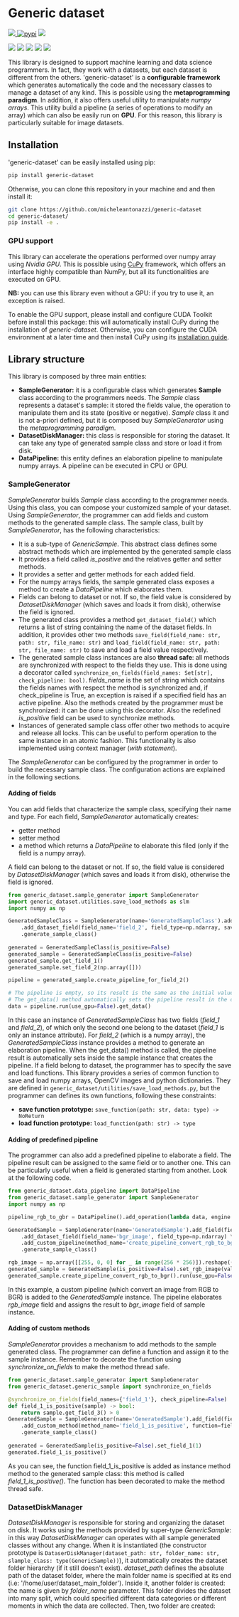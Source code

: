 # Generic dataset
![](https://github.com/micheleantonazzi/generic-dataset/workflows/Build/badge.svg?branch=main)[
![pypi](https://img.shields.io/pypi/v/generic-dataset.svg)](https://pypi.org/project/generic-dataset/)
[![](https://sonarcloud.io/api/project_badges/measure?project=micheleantonazzi_generic-dataset&metric=coverage)](https://sonarcloud.io/dashboard/index/micheleantonazzi_generic-dataset)



[![](https://sonarcloud.io/api/project_badges/measure?project=micheleantonazzi_generic-dataset&metric=alert_status)](https://sonarcloud.io/dashboard/index/micheleantonazzi_generic-dataset)
[![](https://sonarcloud.io/api/project_badges/measure?project=micheleantonazzi_generic-dataset&metric=sqale_rating)](https://sonarcloud.io/dashboard/index/micheleantonazzi_generic-dataset)
[![](https://sonarcloud.io/api/project_badges/measure?project=micheleantonazzi_generic-dataset&metric=reliability_rating)](https://sonarcloud.io/dashboard/index/micheleantonazzi_generic-dataset)
[![](https://sonarcloud.io/api/project_badges/measure?project=micheleantonazzi_generic-dataset&metric=security_rating)](https://sonarcloud.io/dashboard/index/micheleantonazzi_generic-dataset)
[![](https://sonarcloud.io/api/project_badges/measure?project=micheleantonazzi_generic-dataset&metric=vulnerabilities)](https://sonarcloud.io/dashboard/index/micheleantonazzi_generic-dataset)

This library is designed to support machine learning and data science programmers. In fact, they work with a datasets, but each dataset is different from the others. 'generic-dataset' is a **configurable framework** which generates automatically the code and the necessary classes to manage a dataset of any kind. This is possible using the **metaprogramming paradigm**. In addition, it also offers useful utility to manipulate *numpy arrays*. This utility build a pipeline (a series of operations to modify an array) which can also be easily run on **GPU**. For this reason, this library is particularly suitable for image datasets.

## Installation

'generic-dataset' can be easily installed using pip:

```bash
pip install generic-dataset
```

Otherwise, you can clone this repository in your machine and and then install it:

```bash
git clone https://github.com/micheleantonazzi/generic-dataset
cd generic-dataset/
pip install -e .
```

 ### GPU support

This library can accelerate the operations performed over numpy array using *Nvidia GPU*. This is possible using [CuPy](https://cupy.dev/) framework, which offers an interface highly compatible than NumPy, but all its functionalities are executed on GPU.

**NB:** you can use this library even without a GPU: if you try to use it, an exception is raised.

To enable the GPU support, please install and configure CUDA Toolkit before install this package: this will automatically install CuPy during the installation of *generic-dataset*. Otherwise, you can configure the CUDA environment at a later time and then install CuPy using its [installation guide](https://docs.cupy.dev/en/stable/install.html#installing-cupy).

## Library structure
This library is composed by three main entities: 

* **SampleGenerator:** it is a configurable class which generates **Sample** class according to the programmers needs. The *Sample* class represents a dataset's sample: it stored the fields value, the operation to manipulate them and its state (positive or negative). *Sample* class it and  is not a-priori defined, but it is composed buy *SampleGenerator* using the *metaprogramming paradigm*.
* **DatasetDiskManager:** this class is responsible for storing the dataset. It can take any type of generated sample class and store or load it from disk.
* **DataPipeline:** this entity defines an elaboration pipeline to manipulate numpy arrays. A pipeline can be executed in CPU or GPU.

### SampleGenerator

*SampleGenerator* builds *Sample* class according to the programmer needs. Using this class, you can compose your customized sample of your dataset. Using *SampleGenerator*, the programmer can add fields and custom methods to the generated sample class. The sample class, built by *SampleGenerator*, has the following characteristics:

* It is a sub-type of *GenericSample*. This abstract class defines some abstract methods which are implemented by the generated sample class
* It provides a field called *is_positive* and the relatives getter and setter methods.
* It provides a setter and getter methods for each added field.
* For the numpy arrays fields, the sample generated class exposes a method to create a *DataPipeline* which elaborates them.
* Fields can belong to dataset or not. If so, the field value is considered by *DatasetDiskManager* (which saves and loads it from disk), otherwise the field is ignored.
* The generated class provides a method ```get_dataset_field()``` which returns a list of string containing the name of the dataset fields. In addition, it provides other two methods ```save_field(field_name: str, path: str, file_name: str)``` and ```load_field(field_name: str, path: str, file_name: str)``` to save and load a field value respectively.
* The generated sample class instances are also **thread safe**: all methods are synchronized with respect to the fields they use. This is done using a decorator called ```synchronize_on_fields(field_names: Set[str], check_pipeline: bool)```. f*ields_name* is the set of string which contains the fields names with respect the method is synchronized and, if check_pipeline is True, an exception is raised if a specified field has an active pipeline. Also the methods created by the programmer must be synchronized: it can be done using this decorator. Also the redefined *is_positive* field can be used to synchronize methods.
* Instances of generated sample class offer other two methods to acquire and release all locks. This can be useful to perform operation to the same instance in an atomic fashion. This functionality is also implemented using context manager (*with statement*).

The *SampleGenerator* can be configured by the programmer in order to build the necessary sample class. The configuration actions are explained in the following sections. 

#### Adding of fields

You can add fields that characterize the sample class, specifying their name and type. For each field, *SampleGenerator* automatically creates:

* getter method
* setter method
* a method which returns a *DataPipeline* to elaborate this filed (only if the field is a numpy array).

A field can belong to the dataset or not. If so, the field value is considered by *DatasetDiskManager* (which saves and loads it from disk), otherwise the field is ignored.

```python
from generic_dataset.sample_generator import SampleGenerator
import generic_dataset.utilities.save_load_methods as slm
import numpy as np

GeneratedSampleClass = SampleGenerator(name='GeneratedSampleClass').add_field('field_1', field_type=int) \
    .add_dataset_field(field_name='field_2', field_type=np.ndarray, save_function=slm.save_compressed_numpy_array, load_function=slm.load_compressed_numpy_array) \
    .generate_sample_class()
    
generated = GeneratedSampleClass(is_positive=False)
generated_sample = GeneratedSampleClass(is_positive=False)
generated_sample.get_field_1()
generated_sample.set_field_2(np.array([]))

pipeline = generated_sample.create_pipeline_for_field_2()

# The pipeline is empty, so its result is the same as the initial value if field_2
# The get_data() method automatically sets the pipeline result in the corresponding field in the sample instance
data = pipeline.run(use_gpu=False).get_data()
```

In this case an instance of *GeneratedSampleClass* has two fields (*field_1* and *field_2*), of which only the second one belong to the dataset (*field_1* is only an instance attribute). For *field_2* (which is a numpy array), the *GeneratedSampleClass* instance provides a method to generate an elaboration pipeline. When the get_data() method is called, the pipeline result is automatically sets inside the sample instance that creates the pipeline. If a field belong to dataset, the programmer has to specify the save and load functions. This library provides a series of common function to save and load numpy arrays, OpenCV images and python dictionaries. They are defined in ```generic_dataset/utilities/save_load_methods.py```, but the programmer can defines its own functions, following these constraints:

* **save function prototype:** ```save_function(path: str, data: type) -> NoReturn``` 
* **load function prototype:** ```load_function(path: str) -> type``` 

#### Adding of predefined pipeline

The programmer can also add a predefined pipeline to elaborate a field. The pipeline result can be assigned to the same field or to another one. This can be particularly useful when a field is generated starting from another. Look at the following code.

```python
from generic_dataset.data_pipeline import DataPipeline
from generic_dataset.sample_generator import SampleGenerator
import numpy as np

pipeline_rgb_to_gbr = DataPipeline().add_operation(lambda data, engine: (data[:, :, [2, 1, 0]], engine))

GeneratedSample = SampleGenerator(name='GeneratedSample').add_field(field_name='rgb_image') \
    .add_dataset_field(field_name='bgr_image', field_type=np.ndarray) \
    .add_custom_pipeline(method_name='create_pipeline_convert_rgb_to_bgr', elaborated_field='rgb_image', final_field='bgr_image', pipeline=pipeline_rgb_to_gbr) \
    .generate_sample_class()

rgb_image = np.array([[255, 0, 0] for _ in range(256 * 256)]).reshape((256, 256, 3))
generated_sample = GeneratedSample(is_positive=False).set_rgb_image(value=rgb_image)
generated_sample.create_pipeline_convert_rgb_to_bgr().run(use_gpu=False).get_data()
```

In this example, a custom pipeline (which convert an image from RGB to BGR) is added to the *GeneratedSample* instance. The pipeline elaborates *rgb_image* field and assigns the result to *bgr_image* field of sample instance.

#### Adding of custom methods

*SampleGenerator* provides a mechanism to add methods to the sample generated class. The programmer can define a function and assign it to the sample instance. Remember to decorate the function using *synchronize_on_fields* to make the method thread safe.

```python
from generic_dataset.sample_generator import SampleGenerator
from generic_dataset.generic_sample import synchronize_on_fields

@synchronize_on_fields(field_names={'field_1'}, check_pipeline=False)
def field_1_is_positive(sample) -> bool:
    return sample.get_field_3() > 0
GeneratedSample = SampleGenerator(name='GeneratedSample').add_field(field_name='field_1', field_type=int) \
    .add_custom_method(method_name='field_1_is_positive', function=field_1_is_positive) \
    .generate_sample_class()
    
generated = GeneratedSample(is_positive=False).set_field_1(1)
generated.field_1_is_positive()
```

As you can see, the function  field_1_is_positive is added as instance method method to the generated sample class: this method is called *field_1_is_positive()*. The function has been decorated to make the method thread safe.

### DatasetDiskManager

*DatasetDiskManager* is responsible for storing and organizing the dataset on disk. It works using the methods provided by super-type *GenericSample*: in this way *DatasetDiskManager* can operates with all sample generated classes without any change. When it is instantiated (the constructor prototype is ```DataserDiskManager(dataset_path: str, folder_name: str, slample_class: type(GenericSample))```), it automatically creates the dataset folder hierarchy (if it still doesn't exist). *dataset_path* defines the absolute path of the dataset folder, where the main folder name is specified at its end (i.e: '/home/user/dataset_main_folder'). Inside it, another folder is created: the name is given by *folder_name* parameter. This folder divides the dataset into many split, which could specified different data categories or different moments in which the data are collected. Then, two folder are created: 

